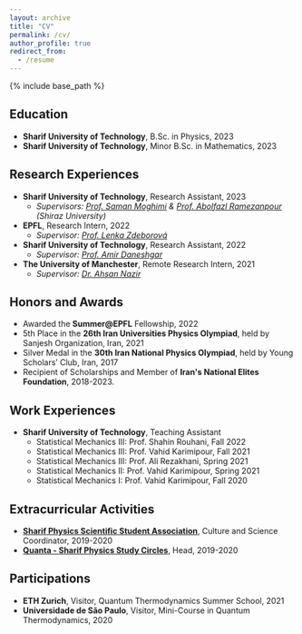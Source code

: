 ```yaml
---
layout: archive
title: "CV"
permalink: /cv/
author_profile: true
redirect_from:
  - /resume
---
```


{% include base_path %}

## Education
* **Sharif University of Technology**, B.Sc. in Physics, 2023
* **Sharif University of Technology**, Minor B.Sc. in Mathematics, 2023

## Research Experiences
* **Sharif University of Technology**, Research Assistant, 2023
  * _Supervisors: [Prof. Saman Moghimi](http://physics.sharif.ir/~phyweb/saman-moghimi-araghi/) & [Prof. Abolfazl Ramezanpour](https://sites.google.com/site/abolfazlramezanpour/home) (Shiraz University)_
* **EPFL**, Research Intern, 2022
  * _Supervisor: [Prof. Lenka Zdeborová](https://people.epfl.ch/lenka.zdeborova/?lang=en)_
* **Sharif University of Technology**, Research Assistant, 2022
  * _Supervisor: [Prof. Amir Daneshgar](http://math.sharif.ir/faculties/daneshgar)_
* **The University of Manchester**, Remote Research Intern, 2021
  * _Supervisor: [Dr. Ahsan Nazir](https://research.manchester.ac.uk/en/persons/ahsan.nazir)_

## Honors and Awards
* Awarded the **Summer@EPFL** Fellowship, 2022
* 5th Place in the **26th Iran Universities Physics Olympiad**, held by Sanjesh Organization, Iran, 2021
* Silver Medal in the **30th Iran National Physics Olympiad**, held by Young Scholars’ Club, Iran, 2017
* Recipient of Scholarships and Member of **Iran's National Elites Foundation**, 2018-2023.


## Work Experiences
* **Sharif University of Technology**, Teaching Assistant
  * Statistical Mechanics III: Prof. Shahin Rouhani, Fall 2022
  * Statistical Mechanics III: Prof. Vahid Karimipour, Fall 2021
  * Statistical Mechanics III: Prof. Ali Rezakhani, Spring 2021
  * Statistical Mechanics II: Prof. Vahid Karimipour, Spring 2021
  * Statistical Mechanics I: Prof. Vahid Karimipour, Fall 2020

## Extracurricular Activities
* **[Sharif Physics Scientific Student Association](https://spssa.ir)**, Culture and Science Coordinator, 2019-2020
* **[Quanta - Sharif Physics Study Circles](https://quanta.spssa.ir)**, Head, 2019-2020

## Participations
* **ETH Zurich**, Visitor, Quantum Thermodynamics Summer School, 2021
* **Universidade de São Paulo**, Visitor, Mini-Course in Quantum Thermodynamics, 2020
